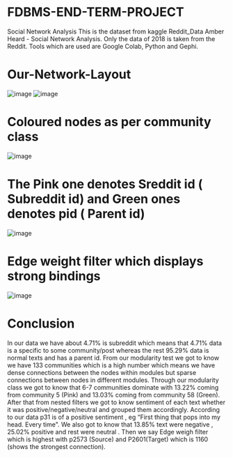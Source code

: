 # FDBMS-END-TERM-PROJECT
Social Network Analysis
This is the dataset from kaggle Reddit_Data Amber Heard - Social Network Analysis. Only the data of 2018 is taken from the Reddit. Tools which are used are Google Colab, Python and Gephi.
# Our-Network-Layout
![image](https://user-images.githubusercontent.com/93476079/163828565-24afbd49-a234-4f66-840d-43db7576c081.png)
![image](https://user-images.githubusercontent.com/93476079/163828636-d6eb06d8-8aac-4990-9dd6-fb9d9ccf4275.png)
# Coloured nodes as per community class
![image](https://user-images.githubusercontent.com/93476079/163828689-074b6ffe-8c5f-4fc5-b258-c41de2273134.png)
# The Pink one denotes Sreddit id ( Subreddit id) and Green ones denotes pid ( Parent id)
![image](https://user-images.githubusercontent.com/93476079/163828729-06b6f4ba-2ffb-4daf-87d2-6a06ed89118c.png)
# Edge weight filter which displays strong bindings
![image](https://user-images.githubusercontent.com/93476079/163828792-48417cbb-df3a-412f-b106-c4af49d9d9df.png)
# Conclusion
In our data we have about 4.71% is subreddit which means that 4.71% data is a specific to some community/post whereas the rest 95.29% data is normal texts and has a parent id. From our modularity test we got to know we have 133 communities which is a high number which means we have dense connections between the nodes within modules but sparse connections between nodes in different modules. Through our modularity class we got to know that 6-7 communities dominate with 13.22% coming from community 5 (Pink) and 13.03% coming from community 58 (Green). After that from nested filters we got to know sentiment of each text whether it was positive/negative/neutral and grouped them accordingly. According to our data p31 is of a positive sentiment , eg “First thing that pops into my head. Every time". We also got to know that 13.85% text were negative , 25.02% positive and rest were neutral . Then we say Edge weigh filter which is highest with p2573 (Source) and P2601(Target) which is 1160 (shows the strongest connection).


